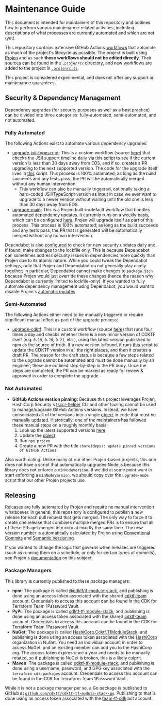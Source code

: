 # Maintenance Guide

This document is intended for maintainers of this repository and outlines how to perform various maintenance-related activities, including descriptions of what processes are currently automated and which are not (yet).

This repository contains extensive GitHub Actions [workflows](https://github.com/cdktf/cdktf-tf-module-stack/tree/main/.github/workflows) that automate as much of the project's lifecycle as possible. The project is built using [Projen](https://projen.io/) and as such **these workflows should not be edited directly**. Their sources can be found in the [`.projenrc/`](https://github.com/cdktf/cdktf-tf-module-stack/tree/main/projenrc) directory, and new workflows are added to the project in [`.projenrc.ts`](https://github.com/cdktf/cdktf-tf-module-stack/blob/main/.projenrc.ts).

This project is considered experimental, and does not offer any support or maintenance guarantees.


## Security & Dependency Management

Dependency upgrades (for security purposes as well as a best practice) can be divided into three categories: fully-automated, semi-automated, and not automated.

### Fully Automated

The following Actions exist to automate various dependency upgrades:

- [upgrade-jsii-typescript](https://github.com/cdktf/cdktf-tf-module-stack/actions/workflows/upgrade-jsii-typescript.yml): This is a custom workflow (source [here](https://github.com/cdktf/cdktf-tf-module-stack/blob/main/projenrc/upgrade-jsii-typescript.ts)) that checks the [JSII support timeline](https://github.com/aws/jsii-compiler/blob/main/README.md#gear-maintenance--support) daily via [this](https://github.com/cdktf/cdktf-tf-module-stack/blob/main/scripts/check-jsii-versions.js) script to see if the current version is less than 30 days away from EOS, and if so, creates a PR upgrading to the next supported version. The code for the upgrade itself lives in [this](https://github.com/cdktf/cdktf-tf-module-stack/blob/main/scripts/update-jsii-typescript.sh) script. This process is 100% automated; as long as the build succeeds and any tests pass, the PR will be automatically merged without any human intervention.
  - This workflow can also be manually triggered, optionally taking a hard-coded JSII/TypeScript version as input in case we ever want to upgrade to a newer version without waiting until the old one is less than 30 days away from EOS.
- [upgrade-main](https://github.com/cdktf/cdktf-tf-module-stack/actions/workflows/upgrade-main.yml): This is a Projen built-in/default workflow that handles automated dependency updates. It currently runs on a weekly basis, which can be configured [here](https://github.com/cdktf/cdktf-tf-module-stack/blob/b9939ad9f3bc6bc5bd7a4f348c953d776778506d/.projenrc.ts#L49). Projen will upgrade itself as part of this process. This process is 100% automated; as long as the build succeeds and any tests pass, the PR that is generated will be automatically merged without any human intervention.

Dependabot is also [configured](https://github.com/cdktf/cdktf-tf-module-stack/blob/main/.github/dependabot.yml) to check for new security updates daily and, if found, make changes to the lockfile only. This is because Dependabot can sometimes address security issues in dependencies more quickly than Projen due to its atomic nature. While you could tweak the Dependabot settings, note that Projen and Dependabot do not generally play nicely together; in particular, Dependabot cannot make changes to `package.json` because Projen would just override these changes (hence the reason why Dependabot is currently limited to lockfile-only). If you wanted to fully automate dependency management using Dependabot, you would want to disable Projen's [automatic updates](https://projen.io/docs/api/typescript#projen.typescript.TypeScriptProjectOptions.property.depsUpgrade).

### Semi-Automated

The following Actions either need to be manually triggered or require significant manual effort as part of the upgrade process:

- [upgrade-cdktf](https://github.com/cdktf/cdktf-tf-module-stack/actions/workflows/upgrade-cdktf.yml): This is a custom workflow (source [here](https://github.com/cdktf/cdktf-tf-module-stack/blob/main/projenrc/upgrade-cdktf.ts)) that runs four times a day and checks whether there is a new minor version of CDKTF itself (e.g. `0.19`, `0.20`, `0.21`, etc.), using the latest version published to npm as the source of truth. If a new version is found, it runs [this](https://github.com/cdktf/cdktf-tf-module-stack/blob/main/scripts/update-cdktf.sh) script to update the CDKTF version in all the right places, and then it creates a draft PR. The reason for the draft status is because a few steps related to the upgrade cannot be automated and must be done manually by an engineer; these are outlined step-by-step in the PR body. Once the steps are completed, the PR can be marked as ready for review & approved in order to complete the upgrade.

### Not Automated

- **GitHub Actions version pinning**: Because this project leverages Projen, HashiCorp Security's [tsccr-helper](https://github.com/hashicorp/security-tsccr?tab=readme-ov-file#tsccr-helper-cli) CLI and other tooling cannot be used to manage/upgrade GitHub Actions versions. Instead, we have consolidated all of the versions into a single [object](https://github.com/cdktf/cdktf-tf-module-stack/blob/b9939ad9f3bc6bc5bd7a4f348c953d776778506d/.projenrc.ts#L15-L29) in code that must be manually updated. Historically, one of the maintainers has followed these manual steps on a roughly monthly basis:
  1. Look up the latest supported versions [here](https://github.com/hashicorp/security-tsccr/tree/main/components/github_actions)
  2. Update the [object](https://github.com/cdktf/cdktf-tf-module-stack/blob/b9939ad9f3bc6bc5bd7a4f348c953d776778506d/.projenrc.ts#L15-L29)
  3. Run `npx projen`
  4. Create a new PR with the title `chore(deps): update pinned versions of GitHub Actions`

Also worth noting: Unlike many of our other Projen-based projects, this one does not have a script that automatically upgrades Node.js because this library does not enforce a `minNodeVersion`. If we did at some point want to start enforcing a `minNodeVersion`, we should copy over the `upgrade-node` script that our other Projen projects use.


## Releasing

Releases are fully automated by Projen and require no manual intervention whatsoever. In general, this repository is configured to publish a new release for each pull request that gets merged. The only way to force it to create one release that combines multiple merged PRs is to ensure that all of these PRs get merged into `main` at exactly the same time. The new version number is automatically calculated by Projen using [Conventional Commits](https://www.conventionalcommits.org/en/v1.0.0/) and [Semantic Versioning](https://semver.org/).

If you wanted to change the logic that governs when releases are triggered (such as running them on a schedule, or only for certain types of commits), see Projen's [documentation](https://projen.io/docs/publishing/releases-and-versioning) on this subject.

### Package Managers

This library is currently published to these package managers:

- **npm**: The package is called [@cdktf/tf-module-stack](https://www.npmjs.com/package/@cdktf/tf-module-stack), and publishing is done using an access token associated with the shared [cdktf-team](https://www.npmjs.com/~cdktf-team) account. Credentials to access this account can be found in the CDK for Terraform Team 1Password Vault.
- **PyPi**: The package is called [cdktf-tf-module-stack](https://pypi.org/project/cdktf-tf-module-stack), and publishing is done using an access token associated with the shared [cdktf-team](https://pypi.org/user/cdktf-team/) account. Credentials to access this account can be found in the CDK for Terraform Team 1Password Vault.
- **NuGet**: The package is called [HashiCorp.Cdktf.TfModuleStack](https://www.nuget.org/packages/HashiCorp.Cdktf.TfModuleStack), and publishing is done using an access token associated with the [HashiCorp](https://www.nuget.org/profiles/hashicorp) organization in NuGet. You need an individual account in order to access NuGet, and an existing member can add you to the HashiCorp org. The access token expires once a year and needs to be manually rotated, so if publishing to NuGet is broken, this is a likely culprit.
- **Maven**: The package is called [cdktf-tf-module-stack](https://mvnrepository.com/artifact/com.hashicorp/cdktf-tf-module-stack), and publishing is done using a username, password, and GPG key associated with the `terraform-cdk-packages` account. Credentials to access this account can be found in the CDK for Terraform Team 1Password Vault.

While it is not a package manager per se, a Go package is published to GitHub at [`github.com/cdktf/cdktf-tf-module-stack-go`](https://github.com/cdktf/cdktf-tf-module-stack-go). Publishing to that is done using an access token associated with the [team-tf-cdk](https://github.com/team-tf-cdk) bot account.
